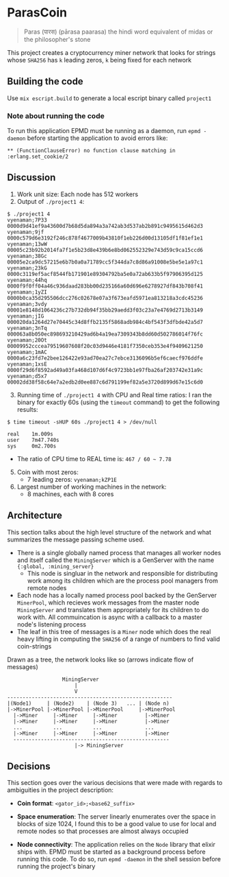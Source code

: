 # ParasCoin

> Paras (पारस) (pārasa  paarasa) the hindi word equivalent of midas or the philosopher's stone

This project creates a cryptocurrency miner network that looks for strings whose `SHA256` has `k` leading zeros, `k` being fixed for each network

## Building the code

Use `mix escript.build` to generate a local escript binary called `project1`

### Note about running the code
To run this application EPMD must be running as a daemon, run `epmd -daemon` before starting the application to avoid errors like:
```
** (FunctionClauseError) no function clause matching in :erlang.set_cookie/2
```
## Discussion

1. Work unit size: Each node has 512 workers
2. Output of `./project1 4`:
```
$ ./project1 4
vyenaman;7P33   0000d9d41ef9a43600d7b68d5da894a3a742ab3d537ab2b891c9495615d462d3
vyenaman;9jf    0000c579d6e3192f246c878f4677009b43810f1eb226d00d13105df1f81ef1e1
vyenaman;13wW   00005c23b92b2014fa7f1e5b23d8e439b6e8bd062552329e743d59c9ca15ccd6
vyenaman;38Gc   00005e2ca9dc57215e6b7b0a0a71789cc5f344da7c8d86a91008e5be5e1a97c1
vyenaman;23kG   0000c3119ef5acf8544fb171901e89304792ba5e0a72ab633b5f97906395d125
vyenaman;44hq   0000f9f0ff04a46c936daad283bb00d235166a60d696e6278927df843b708f41
vyenaman;1yZI   0000b0ca35d295506dcc276c02678e07a3f673eafd5971ea813218a3cdc45236
vyenaman;3vdy   00001e8148d1064236c27b732db94f35bb29aedd3f03c23a7e4769d2713b3149
vyenaman;jIG    000020da1264d27e70445c34d8ffb2135f5868adb984c4bf543f3dfbde42a5d7
vyenaman;3nTq   000063a8b050ec898693210429ad6b4a19ea7309343b8dd60d502786014f76fc
vyenaman;20Ot   00009952cccea79519607608f20c03d9446e4181f7350ceb353e4f9409621250
vyenaman;1mAC   0000a6c23fd7e2bee126422e93ad70ea27c7ebce3136096b5ef6caecf976ddfe
vyenaman;1xsE   0000f29d6f8592ad49a03fa468d107d6f4c9723bb1e97fba26af203742e31a9c
vyenaman;d5x7   00002dd38f58c64e7a2edb2d0ee887c6d791199ef82a5e3720d899d67e15c6d0
```

3. Running time of `./project1 4` with CPU and Real time ratios:
I ran the binary for exactly 60s (using the `timeout` command) to get the following results:

```
$ time timeout -sHUP 60s ./project1 4 > /dev/null

real    1m.009s
user    7m47.740s
sys     0m2.700s
```
  * The ratio of CPU time to REAL time is: `467 / 60 ~ 7.78`

5. Coin with most zeros:
    - 7 leading zeros: `vyenaman;kZP1E`
6. Largest number of working machines in the network:
    - 8 machines, each with 8 cores

## Architecture
This section talks about the high level structure of the network and what summarizes the message passing scheme used.

* There is a single globally named process that manages all worker nodes and itself called the `MiningServer` which is a GenServer with the name `{:global, :mining_server}`
  - This node is singluar in the network and responsible for distributing work among its children which are the process pool managers from remote nodes
* Each node has a locally named process pool backed by the GenServer `MinerPool`, which recieves work messages from the master node `MiningServer` and translates them appropriately for its children to do work with. All commuincation is async with a callback to a master node's listening process
* The leaf in this tree of messages is a `Miner` node which does the real heavy lifting in computing the `SHA256` of a range of numbers to find valid coin-strings

Drawn as a tree, the network looks like so (arrows indicate flow of messages)

```
                  MiningServer
                      |
                      V
------------------------------------------------------
|(Node1)     | (Node2)    | (Node 3)   ... | (Node n)
|->MinerPool |->MinerPool |->MinerPool     |->MinerPool
  |->Miner     |->Miner     |->Miner         |->Miner
  |->Miner     |->Miner     |->Miner         |->Miner
  ...          ...          ...              ...
  |->Miner     |->Miner     |->Miner         |->Miner
  ---------------------------------------------------
                      |-> MiningServer

```


## Decisions
This section goes over the various decisions that were made with regards to ambiguities in the project description:

* **Coin format**: `<gator_id>;<base62_suffix>`

* **Space enumeration**: The server linearly enumerates over the space in blocks of size 1024, I found this to be a good value to use for local and remote nodes so that processes are almost always occupied

* **Node connectivity**: The application relies on the `Node` library that elixir ships with. EPMD must be started as a background process before running this code. To do so, run `epmd -daemon` in the shell session before running the project's binary
